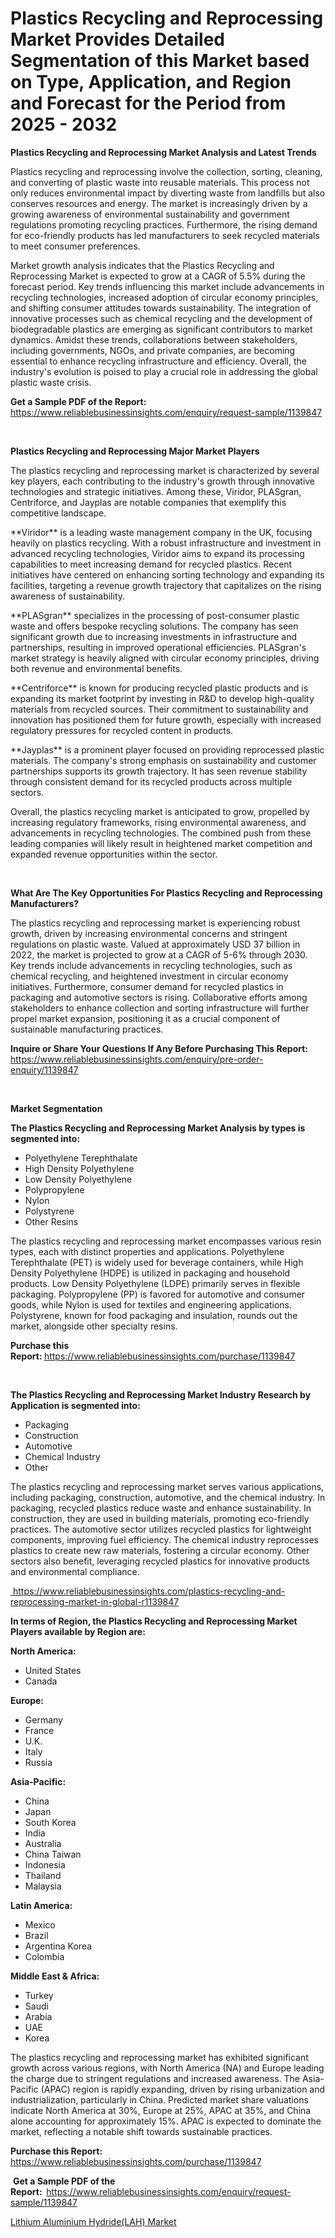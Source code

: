 <p><h1>Plastics Recycling and Reprocessing Market Provides Detailed Segmentation of this Market based on Type, Application, and Region and Forecast for the Period from 2025 - 2032</h1></p><p><strong>Plastics Recycling and Reprocessing Market Analysis and Latest Trends</strong></p>
<p><p>Plastics recycling and reprocessing involve the collection, sorting, cleaning, and converting of plastic waste into reusable materials. This process not only reduces environmental impact by diverting waste from landfills but also conserves resources and energy. The market is increasingly driven by a growing awareness of environmental sustainability and government regulations promoting recycling practices. Furthermore, the rising demand for eco-friendly products has led manufacturers to seek recycled materials to meet consumer preferences.</p><p>Market growth analysis indicates that the Plastics Recycling and Reprocessing Market is expected to grow at a CAGR of 5.5% during the forecast period. Key trends influencing this market include advancements in recycling technologies, increased adoption of circular economy principles, and shifting consumer attitudes towards sustainability. The integration of innovative processes such as chemical recycling and the development of biodegradable plastics are emerging as significant contributors to market dynamics. Amidst these trends, collaborations between stakeholders, including governments, NGOs, and private companies, are becoming essential to enhance recycling infrastructure and efficiency. Overall, the industry's evolution is poised to play a crucial role in addressing the global plastic waste crisis.</p></p>
<p><strong>Get a Sample PDF of the Report:&nbsp;</strong> <a href="https://www.reliablebusinessinsights.com/enquiry/request-sample/1139847?utm_campaign=3007&utm_medium=2&utm_source=Github&utm_content=ia&utm_term=25032025&utm_id=plastics-recycling-and-reprocessing">https://www.reliablebusinessinsights.com/enquiry/request-sample/1139847</a></p>
<p>&nbsp;</p>
<p><strong>Plastics Recycling and Reprocessing Major Market Players</strong></p>
<p><p>The plastics recycling and reprocessing market is characterized by several key players, each contributing to the industry's growth through innovative technologies and strategic initiatives. Among these, Viridor, PLASgran, Centriforce, and Jayplas are notable companies that exemplify this competitive landscape.</p><p>**Viridor** is a leading waste management company in the UK, focusing heavily on plastics recycling. With a robust infrastructure and investment in advanced recycling technologies, Viridor aims to expand its processing capabilities to meet increasing demand for recycled plastics. Recent initiatives have centered on enhancing sorting technology and expanding its facilities, targeting a revenue growth trajectory that capitalizes on the rising awareness of sustainability.</p><p>**PLASgran** specializes in the processing of post-consumer plastic waste and offers bespoke recycling solutions. The company has seen significant growth due to increasing investments in infrastructure and partnerships, resulting in improved operational efficiencies. PLASgran's market strategy is heavily aligned with circular economy principles, driving both revenue and environmental benefits.</p><p>**Centriforce** is known for producing recycled plastic products and is expanding its market footprint by investing in R&D to develop high-quality materials from recycled sources. Their commitment to sustainability and innovation has positioned them for future growth, especially with increased regulatory pressures for recycled content in products.</p><p>**Jayplas** is a prominent player focused on providing reprocessed plastic materials. The company's strong emphasis on sustainability and customer partnerships supports its growth trajectory. It has seen revenue stability through consistent demand for its recycled products across multiple sectors.</p><p>Overall, the plastics recycling market is anticipated to grow, propelled by increasing regulatory frameworks, rising environmental awareness, and advancements in recycling technologies. The combined push from these leading companies will likely result in heightened market competition and expanded revenue opportunities within the sector.</p></p>
<p>&nbsp;</p>
<p><strong>What Are The Key Opportunities For Plastics Recycling and Reprocessing Manufacturers?</strong></p>
<p><p>The plastics recycling and reprocessing market is experiencing robust growth, driven by increasing environmental concerns and stringent regulations on plastic waste. Valued at approximately USD 37 billion in 2022, the market is projected to grow at a CAGR of 5-6% through 2030. Key trends include advancements in recycling technologies, such as chemical recycling, and heightened investment in circular economy initiatives. Furthermore, consumer demand for recycled plastics in packaging and automotive sectors is rising. Collaborative efforts among stakeholders to enhance collection and sorting infrastructure will further propel market expansion, positioning it as a crucial component of sustainable manufacturing practices.</p></p>
<p><strong>Inquire or Share Your Questions If Any Before Purchasing This Report:</strong> <a href="https://www.reliablebusinessinsights.com/enquiry/pre-order-enquiry/1139847?utm_campaign=3007&utm_medium=2&utm_source=Github&utm_content=ia&utm_term=25032025&utm_id=plastics-recycling-and-reprocessing">https://www.reliablebusinessinsights.com/enquiry/pre-order-enquiry/1139847</a></p>
<p>&nbsp;</p>
<p><strong>Market Segmentation</strong></p>
<p><strong>The Plastics Recycling and Reprocessing Market Analysis by types is segmented into:</strong></p>
<p><ul><li>Polyethylene Terephthalate</li><li>High Density Polyethylene</li><li>Low Density Polyethylene</li><li>Polypropylene</li><li>Nylon</li><li>Polystyrene</li><li>Other Resins</li></ul></p>
<p><p>The plastics recycling and reprocessing market encompasses various resin types, each with distinct properties and applications. Polyethylene Terephthalate (PET) is widely used for beverage containers, while High Density Polyethylene (HDPE) is utilized in packaging and household products. Low Density Polyethylene (LDPE) primarily serves in flexible packaging. Polypropylene (PP) is favored for automotive and consumer goods, while Nylon is used for textiles and engineering applications. Polystyrene, known for food packaging and insulation, rounds out the market, alongside other specialty resins.</p></p>
<p><strong>Purchase this Report:&nbsp;</strong><a href="https://www.reliablebusinessinsights.com/purchase/1139847?utm_campaign=3007&utm_medium=2&utm_source=Github&utm_content=ia&utm_term=25032025&utm_id=plastics-recycling-and-reprocessing">https://www.reliablebusinessinsights.com/purchase/1139847</a></p>
<p>&nbsp;</p>
<p><strong>The Plastics Recycling and Reprocessing Market Industry Research by Application is segmented into:</strong></p>
<p><ul><li>Packaging</li><li>Construction</li><li>Automotive</li><li>Chemical Industry</li><li>Other</li></ul></p>
<p><p>The plastics recycling and reprocessing market serves various applications, including packaging, construction, automotive, and the chemical industry. In packaging, recycled plastics reduce waste and enhance sustainability. In construction, they are used in building materials, promoting eco-friendly practices. The automotive sector utilizes recycled plastics for lightweight components, improving fuel efficiency. The chemical industry reprocesses plastics to create new raw materials, fostering a circular economy. Other sectors also benefit, leveraging recycled plastics for innovative products and environmental compliance.</p></p>
<p><a href="https://www.reliablebusinessinsights.com/plastics-recycling-and-reprocessing-market-in-global-r1139847?utm_campaign=3007&utm_medium=2&utm_source=Github&utm_content=ia&utm_term=25032025&utm_id=plastics-recycling-and-reprocessing">&nbsp;https://www.reliablebusinessinsights.com/plastics-recycling-and-reprocessing-market-in-global-r1139847</a></p>
<p><strong>In terms of Region, the Plastics Recycling and Reprocessing Market Players available by Region are:</strong></p>
<p>
    <p> <strong> North America: </strong>
        <ul>
            <li>United States</li>
            <li>Canada</li>
        </ul>
        </p> 
    <p> <strong> Europe: </strong>
        <ul>
            <li>Germany</li>
            <li>France</li>
            <li>U.K.</li>
            <li>Italy</li>
            <li>Russia</li>
        </ul>
        </p> 
    <p> <strong> Asia-Pacific: </strong>
        <ul>
            <li>China</li>
            <li>Japan</li>
            <li>South Korea</li>
            <li>India</li>
            <li>Australia</li>
            <li>China Taiwan</li>
            <li>Indonesia</li>
            <li>Thailand</li>
            <li>Malaysia</li>
        </ul>
        </p> 
    <p> <strong> Latin America: </strong>
        <ul>
            <li>Mexico</li>
            <li>Brazil</li>
            <li>Argentina Korea</li>
            <li>Colombia</li>
        </ul>
        </p> 
    <p> <strong> Middle East & Africa: </strong>
        <ul>
            <li>Turkey</li>
            <li>Saudi</li>
            <li>Arabia</li>
            <li>UAE</li>
            <li>Korea</li>
        </ul>
    </p>
    </p>
<p><p>The plastics recycling and reprocessing market has exhibited significant growth across various regions, with North America (NA) and Europe leading the charge due to stringent regulations and increased awareness. The Asia-Pacific (APAC) region is rapidly expanding, driven by rising urbanization and industrialization, particularly in China. Predicted market share valuations indicate North America at 30%, Europe at 25%, APAC at 35%, and China alone accounting for approximately 15%. APAC is expected to dominate the market, reflecting a notable shift towards sustainable practices.</p></p>
<p><strong>Purchase this Report: </strong><a href="https://www.reliablebusinessinsights.com/purchase/1139847?utm_campaign=3007&utm_medium=2&utm_source=Github&utm_content=ia&utm_term=25032025&utm_id=plastics-recycling-and-reprocessing">https://www.reliablebusinessinsights.com/purchase/1139847</a></p>
<p>&nbsp;<strong>Get a Sample PDF of the Report:&nbsp;&nbsp;</strong><a href="https://www.reliablebusinessinsights.com/enquiry/request-sample/1139847?utm_campaign=3007&utm_medium=2&utm_source=Github&utm_content=ia&utm_term=25032025&utm_id=plastics-recycling-and-reprocessing">https://www.reliablebusinessinsights.com/enquiry/request-sample/1139847</a></p>
<p><strong></strong></p>
<p><p><a href="https://github.com/viipposahko25/Market-Research-Report-List-1/blob/main/lithium-aluminium-hydridelah-market.md?utm_campaign=3007&utm_medium=2&utm_source=Github&utm_content=ia&utm_term=25032025&utm_id=plastics-recycling-and-reprocessing">Lithium Aluminium Hydride(LAH) Market</a></p></p>